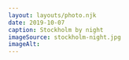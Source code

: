 ```yaml
---
layout: layouts/photo.njk
date: 2019-10-07
caption: Stockholm by night
imageSource: stockholm-night.jpg
imageAlt:
---
```

